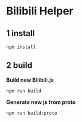 # Bilibili Helper

## 1 install

```
npm install
```

## 2 build

**Build new Bilibili.js**

```
npm run build
```
**Generate new js from proto**

```
npm run build:proto
```
